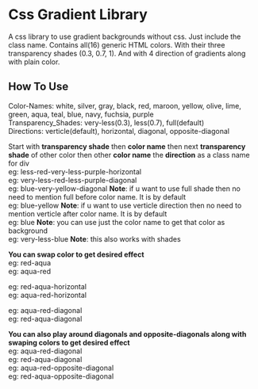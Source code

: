 # Css Gradient Library
A css library to use gradient backgrounds without css. Just include the class name.
Contains all(16) generic HTML colors. With their three transparency shades (0.3, 0.7, 1). And with 4 direction of gradients along with plain color.

## How To Use
Color-Names: white, silver, gray, black, red, maroon, yellow, olive, lime, green, aqua, teal, blue, navy, fuchsia, purple  
Transparency_Shades: very-less(0.3), less(0.7), full(default)  
Directions: verticle(default), horizontal, diagonal, opposite-diagonal  

Start with **transparency shade** then **color name** then next **transparency shade** of other color then other **color name** the **direction** as a class name for div  
eg: less-red-very-less-purple-horizontal  
eg: very-less-red-less-purple-diagonal  
eg: blue-very-yellow-diagonal **Note**: if u want to use full shade then no need to mention full before color name. It is by default  
eg: blue-yellow **Note**: if u want to use verticle direction then no need to mention verticle after color name. It is by default  
eg: blue **Note**: you can use just the color name to get that color as background  
eg: very-less-blue **Note**: this also works with shades  
 
**You can swap color to get desired effect**  
eg: red-aqua  
eg: aqua-red  
   
eg: red-aqua-horizontal  
eg: aqua-red-horizontal  
 
eg: aqua-red-diagonal  
eg: red-aqua-diagonal  
   
**You can also play around diagonals and opposite-diagonals along with swaping colors to get desired effect**  
eg: aqua-red-diagonal  
eg: red-aqua-diagonal  
eg: aqua-red-opposite-diagonal  
eg: red-aqua-opposite-diagonal  
